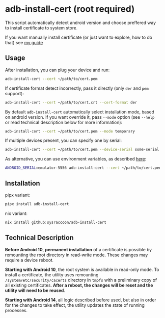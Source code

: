 # adb-install-cert (root required)

This script automatically detect android version and choose preffered way to install certificate to system store.

If you want manually install certificate (or just want to explore, how to do that) see [my guide](./guide/README.md)

## Usage

After installation, you can plug your device and run:

```sh
adb-install-cert --cert ~/path/to/cert.pem
```

If certificate format detect incorrectly, pass it directly (only `der` and `pem` support):
```sh
adb-install-cert --cert ~/path/to/cert.crt --cert-format der
```

By default `adb-install-cert` automatically select installation mode, based on android version.
If you want override it, pass `--mode` option (see `--help` or read technical description below for more information):
```sh
adb-install-cert --cert ~/path/to/cert.pem --mode temporary
```

If multiple devices present, you can specify one by serial:

```sh
adb-install-cert --cert ~/path/to/cert.pem --device-serial some-serial
```

As alternative, you can use environment variables, as described [here](https://github.com/openatx/adbutils?tab=readme-ov-file#environment):

```sh
ANDROID_SERIAL=emulator-5556 adb-install-cert --cert ~/path/to/cert.pem
```

## Installation

pipx variant:

```sh
pipx install adb-install-cert
```

nix variant:

```sh
nix install github:sysraccoon/adb-install-cert
```

## Technical Description

**Before Android 10**, **permanent installation** of a certificate is possible by remounting the root directory in read-write mode. These changes may require a device reboot.

**Starting with Android 10**, the root system is available in read-only mode. To install a certificate, the utility uses remounting `/system/etc/security/cacerts` directory in `tmpfs` with a preliminary copy of all existing certificates. **After a reboot, the changes will be reset and the utility will need to be reused**.

**Starting with Android 14**, all logic described before used, but also in order for the changes to take effect, the utility updates the state of running processes.
